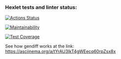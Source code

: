 ### Hexlet tests and linter status:
[![Actions Status](https://github.com/RZenBridges/python-project-50/workflows/hexlet-check/badge.svg)](https://github.com/RZenBridges/python-project-50/actions)

[![Maintainability](https://api.codeclimate.com/v1/badges/5cbf8d32c7a2e745d1b2/maintainability)](https://codeclimate.com/github/RZenBridges/python-project-50/maintainability)

[![Test Coverage](https://api.codeclimate.com/v1/badges/5cbf8d32c7a2e745d1b2/test_coverage)](https://codeclimate.com/github/RZenBridges/python-project-50/test_coverage)

<script async id="asciicast-zGzL7DNRlCTRTibfRQiEZdXFt" src="https://asciinema.org/a/zGzL7DNRlCTRTibfRQiEZdXFt.js"></script>

See how gendiff works at the link:
https://asciinema.org/a/tYrAU3IkT4gWEecq60rpZsx8x
